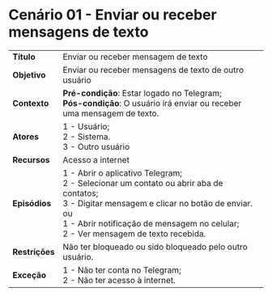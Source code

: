# Cenário 01 - Enviar ou receber mensagens de texto

|                |                                                                                                                                                                                                                                                     |
| -------------- | :-------------------------------------------------------------------------------------------------------------------------------------------------------------------------------------------------------------------------------------------------- |
| **Título**     | Enviar ou receber mensagem de texto                                                                                                                                                                                                                 |
| **Objetivo**   | Enviar ou receber mensagens de texto de outro usuário                                                                                                                                                                                               |
| **Contexto**   | **Pré-condição**: Estar logado no Telegram;<br>**Pós-condição**: O usuário irá enviar ou receber uma mensagem de texto.                                                                                                                             |
| **Atores**     | 1 - Usuário;<br> 2 - Sistema. <br> 3 - Outro usuário                                                                                                                                                                                                |
| **Recursos**   | Acesso a internet                                                                                                                                                                                                                                   |
| **Episódios**  | 1 - Abrir o aplicativo Telegram; <br> 2 - Selecionar um contato ou abrir aba de contatos; <br>3 - Digitar mensagem e clicar no botão de enviar. <br> ou <br> 1 - Abrir notificação de mensagem no celular; <br> 2 - Ver mensagem de texto recebida. |
| **Restrições** | Não ter bloqueado ou sido bloqueado pelo outro usuário.                                                                                                                                                                                             |
| **Exceção**    | 1 - Não ter conta no Telegram;<br> 2 - Não ter acesso à internet.                                                                                                                                                                                   |
